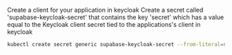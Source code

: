 Create a client for your application in keycloak
Create a secret called 'supabase-keycloak-secret' that contains the key 'secret' which has a value equal to the Keycloak client secret tied to the applications's client in keycloak
``` bash
kubectl create secret generic supabase-keycloak-secret --from-literal=secret='my-saved-keycloak-secret' -n leapfrogai
```